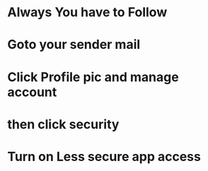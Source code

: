 # Always You have to Follow

# Goto your sender mail

# Click Profile pic and manage account

# then click security

# Turn on Less secure app access
